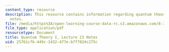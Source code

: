 ```yaml
---
content_type: resource
description: This resource contains information regarding quantum theory I, lecture
  notes.
file: /media/https%3A/open-learning-course-data-rc.s3.amazonaws.com/8-321-quantum-theory-i-fall-2017/25761cfb449c1432477eb7f782dc275c_MIT8_321F17_lec23.pdf
file_type: application/pdf
resourcetype: Document
title: Quantum Theory I, Lecture 23 Notes
uid: 25761cfb-449c-1432-477e-b7f782dc275c
---
```

